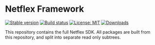 # Netflex Framework

<a href="https://packagist.org/packages/netflex/framework"><img src="https://img.shields.io/packagist/v/netflex/framework?label=stable" alt="Stable version"></a>
<a href="https://github.com/netflex-sdk/framework/actions/workflows/split_monorepo.yaml"><img src="https://github.com/netflex-sdk/framework/actions/workflows/split_monorepo.yaml/badge.svg" alt="Build status"></a>
<a href="https://opensource.org/licenses/MIT"><img src="https://img.shields.io/github/license/netflex-sdk/framework.svg" alt="License: MIT"></a>
<a href="https://packagist.org/packages/netflex/framework/stats"><img src="https://img.shields.io/packagist/dm/netflex/framework" alt="Downloads"></a>

This repository contains the full Netflex SDK. All packages are built from this repository, and split into separate read only subtrees.
